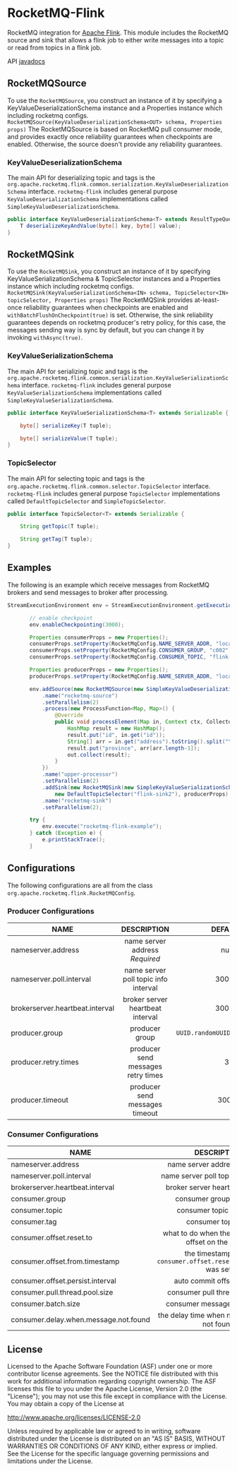 # RocketMQ-Flink

RocketMQ integration for [Apache Flink](https://flink.apache.org/). This module includes the RocketMQ source and sink that allows a flink job to either write messages into a topic or read from topics in a flink job.

API [javadocs](javadocs/apidocs/index.html)

## RocketMQSource
To use the `RocketMQSource`,  you construct an instance of it by specifying a KeyValueDeserializationSchema instance and a Properties instance which including rocketmq configs.
`RocketMQSource(KeyValueDeserializationSchema<OUT> schema, Properties props)`
The RocketMQSource is based on RocketMQ pull consumer mode, and provides exactly once reliability guarantees when checkpoints are enabled.
Otherwise, the source doesn't provide any reliability guarantees.

### KeyValueDeserializationSchema
The main API for deserializing topic and tags is the `org.apache.rocketmq.flink.common.serialization.KeyValueDeserializationSchema` interface.
`rocketmq-flink` includes general purpose `KeyValueDeserializationSchema` implementations called `SimpleKeyValueDeserializationSchema`.

```java
public interface KeyValueDeserializationSchema<T> extends ResultTypeQueryable<T>, Serializable {
    T deserializeKeyAndValue(byte[] key, byte[] value);
}
```

## RocketMQSink
To use the `RocketMQSink`,  you construct an instance of it by specifying KeyValueSerializationSchema & TopicSelector instances and a Properties instance which including rocketmq configs.
`RocketMQSink(KeyValueSerializationSchema<IN> schema, TopicSelector<IN> topicSelector, Properties props)`
The RocketMQSink provides at-least-once reliability guarantees when checkpoints are enabled and `withBatchFlushOnCheckpoint(true)` is set.
Otherwise, the sink reliability guarantees depends on rocketmq producer's retry policy, for this case, the messages sending way is sync by default,
but you can change it by invoking `withAsync(true)`. 

### KeyValueSerializationSchema
The main API for serializing topic and tags is the `org.apache.rocketmq.flink.common.serialization.KeyValueSerializationSchema` interface.
`rocketmq-flink` includes general purpose `KeyValueSerializationSchema` implementations called `SimpleKeyValueSerializationSchema`.

```java
public interface KeyValueSerializationSchema<T> extends Serializable {

    byte[] serializeKey(T tuple);

    byte[] serializeValue(T tuple);
}
```

### TopicSelector
The main API for selecting topic and tags is the `org.apache.rocketmq.flink.common.selector.TopicSelector` interface.
`rocketmq-flink` includes general purpose `TopicSelector` implementations called `DefaultTopicSelector` and `SimpleTopicSelector`.

```java
public interface TopicSelector<T> extends Serializable {

    String getTopic(T tuple);

    String getTag(T tuple);
}
```

## Examples
The following is an example which receive messages from RocketMQ brokers and send messages to broker after processing.

 ```java
StreamExecutionEnvironment env = StreamExecutionEnvironment.getExecutionEnvironment();

        // enable checkpoint
        env.enableCheckpointing(3000);

        Properties consumerProps = new Properties();
        consumerProps.setProperty(RocketMqConfig.NAME_SERVER_ADDR, "localhost:9876");
        consumerProps.setProperty(RocketMqConfig.CONSUMER_GROUP, "c002");
        consumerProps.setProperty(RocketMqConfig.CONSUMER_TOPIC, "flink-source2");

        Properties producerProps = new Properties();
        producerProps.setProperty(RocketMqConfig.NAME_SERVER_ADDR, "localhost:9876");

        env.addSource(new RocketMQSource(new SimpleKeyValueDeserializationSchema("id", "address"), consumerProps))
            .name("rocketmq-source")
            .setParallelism(2)
            .process(new ProcessFunction<Map, Map>() {
                @Override
                public void processElement(Map in, Context ctx, Collector<Map> out) throws Exception {
                    HashMap result = new HashMap();
                    result.put("id", in.get("id"));
                    String[] arr = in.get("address").toString().split("\\s+");
                    result.put("province", arr[arr.length-1]);
                    out.collect(result);
                }
            })
            .name("upper-processor")
            .setParallelism(2)
            .addSink(new RocketMQSink(new SimpleKeyValueSerializationSchema("id", "province"),
                new DefaultTopicSelector("flink-sink2"), producerProps).withBatchFlushOnCheckpoint(true))
            .name("rocketmq-sink")
            .setParallelism(2);

        try {
            env.execute("rocketmq-flink-example");
        } catch (Exception e) {
            e.printStackTrace();
        }
 ```

## Configurations
The following configurations are all from the class `org.apache.rocketmq.flink.RocketMQConfig`.

### Producer Configurations
| NAME        | DESCRIPTION           | DEFAULT  |
| ------------- |:-------------:|:------:|
| nameserver.address      | name server address *Required* | null |
| nameserver.poll.interval      | name server poll topic info interval     |   30000 |
| brokerserver.heartbeat.interval | broker server heartbeat interval      |    30000 |
| producer.group | producer group      |    `UUID.randomUUID().toString()` |
| producer.retry.times | producer send messages retry times      |    3 |
| producer.timeout | producer send messages timeout      |    3000 |


### Consumer Configurations
| NAME        | DESCRIPTION           | DEFAULT  |
| ------------- |:-------------:|:------:|
| nameserver.address      | name server address *Required* | null |
| nameserver.poll.interval      | name server poll topic info interval     |   30000 |
| brokerserver.heartbeat.interval | broker server heartbeat interval      |    30000 |
| consumer.group | consumer group *Required*     |    null |
| consumer.topic | consumer topic *Required*       |    null |
| consumer.tag | consumer topic tag      |    * |
| consumer.offset.reset.to | what to do when there is no initial offset on the server      |   latest/earliest/timestamp |
| consumer.offset.from.timestamp | the timestamp when `consumer.offset.reset.to=timestamp` was set   |   `System.currentTimeMillis()` |
| consumer.offset.persist.interval | auto commit offset interval      |    5000 |
| consumer.pull.thread.pool.size | consumer pull thread pool size      |    20 |
| consumer.batch.size | consumer messages batch size      |    32 |
| consumer.delay.when.message.not.found | the delay time when messages were not found      |    10 |


## License

Licensed to the Apache Software Foundation (ASF) under one
or more contributor license agreements.  See the NOTICE file
distributed with this work for additional information
regarding copyright ownership.  The ASF licenses this file
to you under the Apache License, Version 2.0 (the
"License"); you may not use this file except in compliance
with the License.  You may obtain a copy of the License at

  http://www.apache.org/licenses/LICENSE-2.0

Unless required by applicable law or agreed to in writing,
software distributed under the License is distributed on an
"AS IS" BASIS, WITHOUT WARRANTIES OR CONDITIONS OF ANY
KIND, either express or implied.  See the License for the
specific language governing permissions and limitations
under the License.
